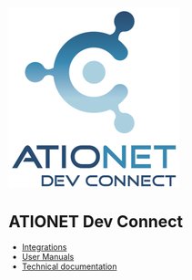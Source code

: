 ![ationetlogo](Content/Images/LogoDEVCONNECT300x317.png) 
# ATIONET Dev Connect


- [Integrations](README_Integration.md)
- [User Manuals](README_UserManuals.md)
- [Technical documentation](README_TechnicalDocumentation.md)

